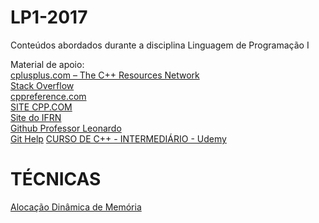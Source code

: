 # LP1-2017
Conteúdos abordados durante a disciplina Linguagem de Programação I

Material de apoio: \
[cplusplus.com – The C++ Resources Network](http://www.cplusplus.com/) \
[Stack Overflow](http://stackoverflow.com/) \
[cppreference.com](http://en.cppreference.com/w/) \
[SITE CPP.COM](http://www.cplusplus.com/) \
[Site do IFRN](https://wiki.sj.ifsc.edu.br/wiki/index.php/Introdu%C3%A7%C3%A3o_C%2B%2B) \
[Github Professor Leonardo](https://github.com/leobezerra) \
[Git Help](https://help.github.com/articles/adding-links-to-wikis/)
[CURSO DE C++ - INTERMEDIÁRIO - Udemy](https://www.udemy.com/cplusplus-intermediario/learn/v4/overview)

# TÉCNICAS
[Alocação Dinâmica de Memória](https://pt.wikibooks.org/wiki/Programar_em_C%2B%2B/Aloca%C3%A7%C3%A3o_din%C3%A2mica_de_mem%C3%B3ria)
